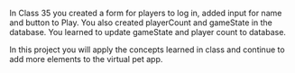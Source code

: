 In Class 35 you created a form for players to log in, added input for name and button to Play. You also created playerCount and gameState in the database. You learned to update gameState and player count to database.

In this project you will apply the concepts learned in class and continue to add more elements to the virtual pet app.
